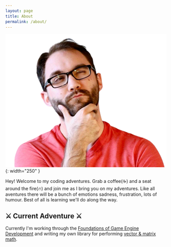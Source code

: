 ```yaml
---
layout: page
title: About
permalink: /about/
---
```


![Picture of me!](/assets/profile.png){: width="250" }

Hey! Welcome to my coding adventures. Grab a coffee(☕) and a seat around the fire(🔥) and join me as I bring you on my adventures.
Like all aventures there will be a bunch of emotions sadness, frustration, lots of humour. Best of all is learning we'll do along the way.

## ⚔️ Current Adventure ⚔️

Currently I'm working through the [Foundations of Game Engine Development](https://www.amazon.ca/gp/product/0985811749/ref=as_li_tl?ie=UTF8&tag=1337040d-20&camp=15121&creative=330641&linkCode=as2&creativeASIN=0985811749&linkId=a011b1ff707e947a2cb63d87a3777723) and writing my own library for performing [vector & matrix math](https://github.com/AlexandreSanscartier/special-spoon).
